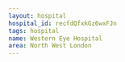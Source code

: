 ```yaml
---
layout: hospital
hospital_id: recfdQfxkGz6wxFJn
tags: hospital
name: Western Eye Hospital
area: North West London
---
```

